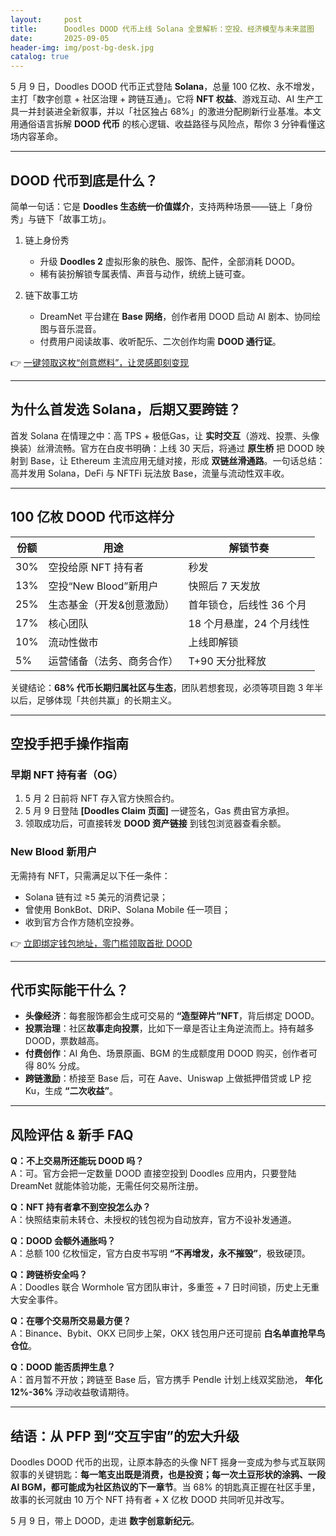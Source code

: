 ```yaml
---
layout:     post
title:      Doodles DOOD 代币上线 Solana 全景解析：空投、经济模型与未来蓝图
date:       2025-09-05
header-img: img/post-bg-desk.jpg
catalog: true
---
```


5 月 9 日，Doodles DOOD 代币正式登陆 **Solana**，总量 100 亿枚、永不增发，主打「数字创意 + 社区治理 + 跨链互通」。它将 **NFT 权益**、游戏互动、AI 生产工具一并封装进全新叙事，并以「社区独占 68%」的激进分配刷新行业基准。本文用通俗语言拆解 **DOOD 代币** 的核心逻辑、收益路径与风险点，帮你 3 分钟看懂这场内容革命。

---

## DOOD 代币到底是什么？

简单一句话：它是 **Doodles 生态统一价值媒介**，支持两种场景——链上「身份秀」与链下「故事工坊」。

1. 链上身份秀  
   - 升级 **Doodles 2** 虚拟形象的肤色、服饰、配件，全部消耗 DOOD。  
   - 稀有装扮解锁专属表情、声音与动作，统统上链可查。

2. 链下故事工坊  
   - DreamNet 平台建在 **Base 网络**，创作者用 DOOD 启动 AI 剧本、协同绘图与音乐混音。  
   - 付费用户阅读故事、收听配乐、二次创作均需 **DOOD 通行证**。

👉 [一键领取这枚“创意燃料”，让灵感即刻变现](https://okxdog.com/)

---

## 为什么首发选 **Solana**，后期又要跨链？

首发 Solana 在情理之中：高 TPS + 极低Gas，让 **实时交互**（游戏、投票、头像换装）丝滑流畅。官方在白皮书明确：上线 30 天后，将通过 **原生桥** 把 DOOD 映射到 Base，让 Ethereum 主流应用无缝对接，形成 **双链丝滑通路**。一句话总结：高并发用 Solana，DeFi 与 NFTFi 玩法放 Base，流量与流动性双丰收。

---

## 100 亿枚 **DOOD** 代币这样分

| 份额        | 用途                               | 解锁节奏            |
|-------------|------------------------------------|---------------------|
| 30%         | 空投给原 NFT 持有者                | 秒发                |
| 13%         | 空投“New Blood”新用户              | 快照后 7 天发放        |
| 25%         | 生态基金（开发&创意激励）          | 首年锁仓，后线性 36 个月 |
| 17%         | 核心团队                           | 18 个月悬崖，24 个月线性 |
| 10%         | 流动性做市                         | 上线即解锁           |
| 5%          | 运营储备（法务、商务合作）         | T+90 天分批释放       |

关键结论：**68% 代币长期归属社区与生态**，团队若想套现，必须等项目跑 3 年半以后，足够体现「共创共赢」的长期主义。

---

## 空投手把手操作指南

### 早期 NFT 持有者（OG）

1. 5 月 2 日前将 NFT 存入官方快照合约。  
2. 5 月 9 日登陆 **[Doodles Claim 页面]** 一键签名，Gas 费由官方承担。  
3. 领取成功后，可直接转发 **DOOD 资产链接** 到钱包浏览器查看余额。

### New Blood 新用户

无需持有 NFT，只需满足以下任一条件：  
- Solana 链有过 ≥5 美元的消费记录；  
- 曾使用 BonkBot、DRiP、Solana Mobile 任一项目；  
- 收到官方合作方随机空投券。

👉 [立即绑定钱包地址，零门槛领取首批 DOOD](https://okxdog.com/)

---

## 代币实际能干什么？

- **头像经济**：每套服饰都会生成可交易的 **“造型碎片”NFT**，背后绑定 DOOD。
- **投票治理**：社区**故事走向投票**，比如下一章是否让主角逆流而上。持有越多 DOOD，票数越高。
- **付费创作**：AI 角色、场景原画、BGM 的生成额度用 DOOD 购买，创作者可得 80% 分成。
- **跨链激励**：桥接至 Base 后，可在 Aave、Uniswap 上做抵押借贷或 LP 挖 Ku，生成 **“二次收益”**。

---

## 风险评估 & 新手 FAQ

**Q：不上交易所还能玩 DOOD 吗？**  
A：可。官方会把一定数量 DOOD 直接空投到 Doodles 应用内，只要登陆 DreamNet 就能体验功能，无需任何交易所注册。

**Q：NFT 持有者拿不到空投怎么办？**  
A：快照结束前未转仓、未授权的钱包视为自动放弃，官方不设补发通道。

**Q：DOOD 会额外通胀吗？**  
A：总额 100 亿枚恒定，官方白皮书写明 **“不再增发，永不摧毁”**，极致硬顶。

**Q：跨链桥安全吗？**  
A：Doodles 联合 Wormhole 官方团队审计，多重签 + 7 日时间锁，历史上无重大安全事件。

**Q：在哪个交易所交易最方便？**  
A：Binance、Bybit、OKX 已同步上架，OKX 钱包用户还可提前 **白名单直抢早鸟仓位**。

**Q：DOOD 能否质押生息？**  
A：首月暂不开放；跨链至 Base 后，官方携手 Pendle 计划上线双奖励池， **年化 12%-36%** 浮动收益敬请期待。

---

## 结语：从 PFP 到“交互宇宙”的宏大升级

Doodles DOOD 代币的出现，让原本静态的头像 NFT 摇身一变成为参与式互联网叙事的关键钥匙：**每一笔支出既是消费，也是投资；每一次土豆形状的涂鸦、一段 AI BGM，都可能成为社区热议的下一章节**。当 68% 的钥匙真正握在社区手里，故事的长河就由 10 万个 NFT 持有者 + X 亿枚 DOOD 共同听见并改写。

5 月 9 日，带上 DOOD，走进 **数字创意新纪元**。